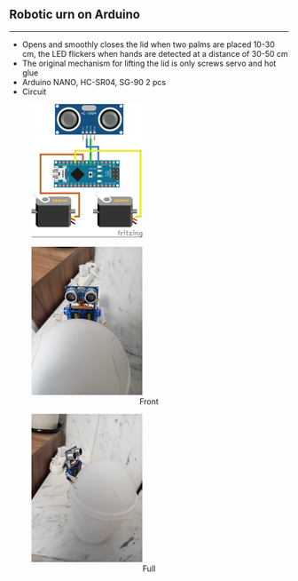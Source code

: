 ## Robotic urn on Arduino
---
- Opens and smoothly closes the lid when two palms are placed 10-30 cm, the LED flickers when hands are detected at a distance of 30-50 cm
- The original mechanism for lifting the lid is only screws servo and hot glue
- Arduino NANO, HC-SR04, SG-90 2 pcs
- Circuit
  
<div>
  <figure>  
  <img src="сircuit.png" />  
  </figure>
</div>

<div>
  <figure>
  <img src="front.png" />
  <figcaption align="center">Front</figcaption>
  </figure>
</div>

<div>
  <figure>
  <img src="full.png" />
  <figcaption align="center">Full</figcaption>
  </figure>
</div>


<table height="30"></table> 
